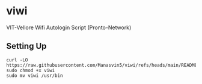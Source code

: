 # viwi
VIT-Vellore Wifi Autologin Script (Pronto-Network)

## Setting Up
```
curl -LO https://raw.githubusercontent.com/Manasvin5/viwi/refs/heads/main/README.md
sudo chmod +x viwi
sudo mv viwi /usr/bin 
```
